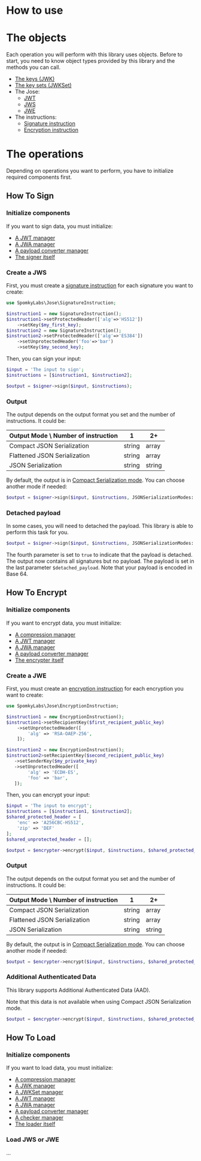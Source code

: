How to use
==========

# The objects

Each operation you will perform with this library uses objects.
Before to start, you need to know object types provided by this library and the methods you can call.

* [The keys (JWK)](object/jwk.md)
* [The key sets (JWKSet)](object/jwkset.md)
* The Jose:
    * [JWT](object/jwt.md)
    * [JWS](object/jws.md)
    * [JWE](object/jwe.md)
* The instructions:
    * [Signature instruction](object/signature_instruction.md)
    * [Encryption instruction](object/encryption_instruction.md)

# The operations

Depending on operations you want to perform, you have to initialize required components first.

## How To Sign

### Initialize components

If you want to sign data, you must initialize:

* [A JWT manager](component/jwt_manager.md)
* [A JWA manager](component/jwa_manager.md)
* [A payload converter manager](component/payload_converter_manager.md)
* [The signer itself](component/signer.md)

### Create a JWS

First, you must create a [signature instruction](object/signature_instruction.md) for each signature you want to create:

```php
use SpomkyLabs\Jose\SignatureInstruction;

$instruction1 = new SignatureInstruction();
$instruction1->setProtectedHeader(['alg'=>'HS512'])
    ->setKey($my_first_key);
$instruction2 = new SignatureInstruction();
$instruction2->setProtectedHeader(['alg'=>'ES384'])
    ->setUnprotectedHeader('foo'=>'bar')
    ->setKey($my_second_key);
```

Then, you can sign your input:

```php
$input = 'The input to sign';
$instructions = [$instruction1, $instruction2];

$output = $signer->sign($input, $instructions);
```

### Output

The output depends on the output format you set and the number of instructions. It could be:

| Output Mode \ Number of instruction |   1    |   2+  |
|-------------------------------------|--------|-------|
| Compact JSON Serialization          | string | array |
| Flattened JSON Serialization        | string | array |
| JSON Serialization                  | string | string|

By default, the output is in [Compact Serialization mode](OutputModes.md). You can choose another mode if needed:

```php
$output = $signer->sign($input, $instructions, JSONSerializationModes::JSON_SERIALIZATION);
```

### Detached payload

In some cases, you will need to detached the payload. This library is able to perform this task for you.

```php
$output = $signer->sign($input, $instructions, JSONSerializationModes::JSON_COMPACT_SERIALIZATION, true, $detached_payload);
```

The fourth parameter is set to `true` to indicate that the payload is detached.
The output now contains all signatures but no payload. The payload is set in the last parameter `$detached_payload`.
Note that your payload is encoded in Base 64.

## How To Encrypt

### Initialize components

If you want to encrypt data, you must initialize:

* [A compression manager](component/compression_manager.md)
* [A JWT manager](component/jwt_manager.md)
* [A JWA manager](component/jwa_manager.md)
* [A payload converter manager](component/payload_converter_manager.md)
* [The encrypter itself](component/encrypter.md)

### Create a JWE

First, you must create an [encryption instruction](object/encryption_instruction.md) for each encryption you want to create:

```php
use SpomkyLabs\Jose\EncryptionInstruction;

$instruction1 = new EncryptionInstruction();
$instruction1->setRecipientKey($first_recipient_public_key)
    ->setUnprotectedHeader([
        'alg' => 'RSA-OAEP-256',
    ]);

$instruction2 = new EncryptionInstruction();
$instruction2>setRecipientKey($second_recipient_public_key)
   ->setSenderKey($my_private_key)
   ->setUnprotectedHeader([
        'alg' => 'ECDH-ES',
        'foo' => 'bar',
   ]);
```

Then, you can encrypt your input:

```php
$input = 'The input to encrypt';
$instructions = [$instruction1, $instruction2];
$shared_protected_header = [
    'enc' => 'A256CBC-HS512',
    'zip' => 'DEF'
];
$shared_unprotected_header = [];

$output = $encrypter->encrypt($input, $instructions, $shared_protected_header, $shared_unprotected_header);
```

### Output

The output depends on the output format you set and the number of instructions. It could be:

| Output Mode \ Number of instruction |   1    |   2+  |
|-------------------------------------|--------|-------|
| Compact JSON Serialization          | string | array |
| Flattened JSON Serialization        | string | array |
| JSON Serialization                  | string | string|

By default, the output is in [Compact Serialization mode](OutputModes.md). You can choose another mode if needed:

```php
$output = $encrypter->encrypt($input, $instructions, $shared_protected_header, $shared_unprotected_header, JSONSerializationModes::JSON_SERIALIZATION);
```

### Additional Authenticated Data

This library supports Additional Authenticated Data (AAD).

Note that this data is not available when using Compact JSON Serialization mode.

```php
$output = $encrypter->encrypt($input, $instructions, $shared_protected_header, $shared_unprotected_header, JSONSerializationModes::JSON_SERIALIZATION, 'foo,bar,baz');
```

## How To Load

### Initialize components

If you want to load data, you must initialize:

* [A compression manager](component/compression_manager.md)
* [A JWK manager](component/jwk_maanger.md)
* [A JWKSet manager](component/jwkset_manager.md)
* [A JWT manager](component/jwt_manager.md)
* [A JWA manager](component/jwa_manager.md)
* [A payload converter manager](component/payload_converter_manager.md)
* [A checker manager](component/checker_manager.md)
* [The loader itself](component/loader.md)

### Load JWS or JWE

...

